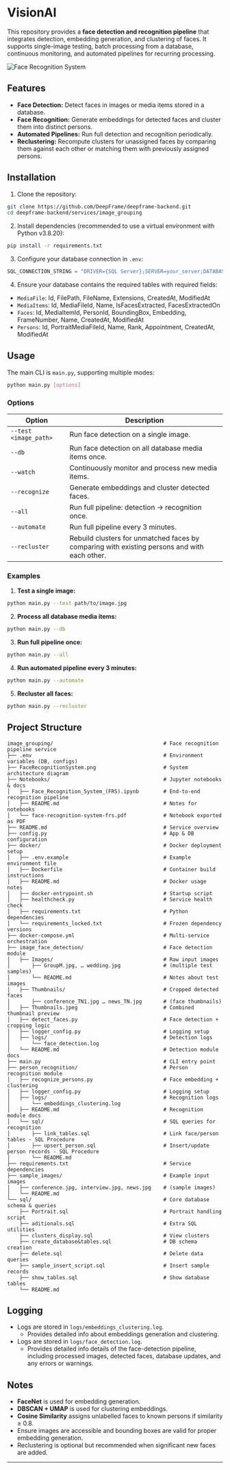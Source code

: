 # VisionAI

This repository provides a **face detection and recognition pipeline** that integrates detection, embedding generation, and clustering of faces. It supports single-image testing, batch processing from a database, continuous monitoring, and automated pipelines for recurring processing.

![Face Recognition System](FaceRecognitionSystem.png)

## Features

* **Face Detection:** Detect faces in images or media items stored in a database.
* **Face Recognition:** Generate embeddings for detected faces and cluster them into distinct persons.
* **Automated Pipelines:** Run full detection and recognition periodically.
* **Reclustering:** Recompute clusters for unassigned faces by comparing them against each other or matching them with previously assigned persons.

## Installation

1. Clone the repository:

```bash
git clone https://github.com/DeepFrame/deepframe-backend.git
cd deepframe-backend/services/image_grouping
```

2. Install dependencies (recommended to use a virtual environment with Python v3.8.20):

```bash
pip install -r requirements.txt
```

3. Configure your database connection in `.env`:

```python
SQL_CONNECTION_STRING = "DRIVER={SQL Server};SERVER=your_server;DATABASE=your_db;UID=user;PWD=password"
```

4. Ensure your database contains the required tables with required fields:

* `MediaFile`: Id, FilePath, FileName, Extensions, CreatedAt, ModifiedAt
* `MediaItems`: Id, MediaFileId, Name, IsFacesExtracted, FacesExtractedOn
* `Faces`: Id, MediaItemId, PersonId, BoundingBox, Embedding, FrameNumber, Name, CreatedAt, ModifiedAt
* `Persons`: Id, PortraitMediaFileId, Name, Rank, Appointment, CreatedAt, ModifiedAt

## Usage

The main CLI is `main.py`, supporting multiple modes:

```bash
python main.py [options]
```

### Options

| Option                | Description                                                          |
| --------------------- | -------------------------------------------------------------------- |
| `--test <image_path>` | Run face detection on a single image.                                |
| `--db`                | Run face detection on all database media items once.                 |
| `--watch`             | Continuously monitor and process new media items.                    |
| `--recognize`         | Generate embeddings and cluster detected faces.                      |
| `--all`               | Run full pipeline: detection → recognition once.                     |
| `--automate`          | Run full pipeline every 3 minutes.                                   |
| `--recluster`         | Rebuild clusters for unmatched faces by comparing with existing persons and with each other. |

### Examples

1. **Test a single image:**

```bash
python main.py --test path/to/image.jpg
```

2. **Process all database media items:**

```bash
python main.py --db
```

3. **Run full pipeline once:**

```bash
python main.py --all
```

4. **Run automated pipeline every 3 minutes:**

```bash
python main.py --automate
```

5. **Recluster all faces:**

```bash
python main.py --recluster
```

## Project Structure

```
image_grouping/                                    # Face recognition pipeline service
├── .env                                           # Environment variables (DB, configs)
├── FaceRecognitionSystem.png                      # System architecture diagram
├── Notebooks/                                     # Jupyter notebooks & docs
│   ├── Face_Recognition_System_(FRS).ipynb        # End-to-end recognition pipeline
│   ├── README.md                                  # Notes for notebooks
│   └── face-recognition-system-frs.pdf            # Notebook exported as PDF
├── README.md                                      # Service overview
├── config.py                                      # App & DB configuration
├── docker/                                        # Docker deployment setup
│   ├── .env.example                               # Example environment file
│   ├── Dockerfile                                 # Container build instructions
│   ├── README.md                                  # Docker usage notes
│   ├── docker-entrypoint.sh                       # Startup script
│   ├── healthcheck.py                             # Service health check
│   ├── requirements.txt                           # Python dependencies
│   └── requirements_locked.txt                    # Frozen dependency versions
├── docker-compose.yml                             # Multi-service orchestration
├── image_face_detection/                          # Face detection module
│   ├── Images/                                    # Raw input images
│       ├── GroupM.jpg, … wedding.jpg              # (multiple test samples)
│       └── README.md                              # Notes about test images
│   ├── Thumbnails/                                # Cropped detected faces
│       ├── conference_TN1.jpg … news_TN.jpg       # (face thumbnails)
│   ├── Thumbnails.jpeg                            # Combined thumbnail preview
│   ├── detect_faces.py                            # Face detection + cropping logic
│   ├── logger_config.py                           # Logging setup
│   ├── logs/                                      # Detection logs
│       └── face_detection.log
│   └── README.md                                  # Detection module docs
├── main.py                                        # CLI entry point
├── person_recognition/                            # Person recognition module
│   ├── recognize_persons.py                       # Face embedding + clustering
│   ├── logger_config.py                           # Logging setup
│   ├── logs/                                      # Recognition logs
│       └── embeddings_clustering.log
│   ├── README.md                                  # Recognition module docs
│   └── sql/                                       # SQL queries for recognition
│       ├── link_tables.sql                        # Link face/person tables - SQL Procedure
│       ├── upsert_person.sql                      # Insert/update person records - SQL Procedure
│       └── README.md
├── requirements.txt                               # Service dependencies
├── sample_images/                                 # Example input images
│   ├── conference.jpg, interview.jpg, news.jpg    # (sample images)
│   └── README.md
└── sql/                                           # Core database schema & queries
    ├── Portrait.sql                               # Portrait handling script
    ├── aditionals.sql                             # Extra SQL utilities
    ├── clusters_display.sql                       # View clusters
    ├── create_database&tables.sql                 # DB schema creation
    ├── delete.sql                                 # Delete data queries
    ├── sample_insert_script.sql                   # Insert sample records
    ├── show_tables.sql                            # Show database tables
    └── README.md
```

## Logging

* Logs are stored in `logs/embeddings_clustering.log`.
   - Provides detailed info about embeddings generation and clustering.
* Logs are stored in `logs/face_detection.log`.
   - Provides detailed info details of the face-detection pipeline, including processed images, detected faces, database updates, and any errors or warnings.

## Notes

* **FaceNet** is used for embedding generation.
* **DBSCAN + UMAP** is used for clustering embeddings.
* **Cosine Similarity** assigns unlabelled faces to known persons if similarity ≥ 0.8.
* Ensure images are accessible and bounding boxes are valid for proper embedding generation.
* Reclustering is optional but recommended when significant new faces are added.

---
